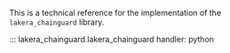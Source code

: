 This is a technical reference for the implementation of the `lakera_chainguard` library.

::: lakera_chainguard.lakera_chainguard
    handler: python
    